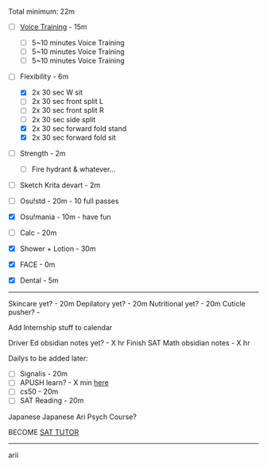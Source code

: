 Total minimum: 22m
- [ ] [Voice Training](https://buymeacoffee.com/alyssavt/how-i-start-voice-training-start-here) - 15m
	- [ ] 5~10 minutes Voice Training
	- [ ] 5~10 minutes Voice Training
	- [ ] 5~10 minutes Voice Training
- [ ] Flexibility - 6m
	- [x] 2x 30 sec W sit
	- [ ] 2x 30 sec front split L
	- [ ] 2x 30 sec front split R
	- [ ] 2x 30 sec side split
	- [x] 2x 30 sec forward fold stand
	- [x] 2x 30 sec forward fold sit
- [ ] Strength - 2m
	- [ ] Fire hydrant & whatever...

- [ ] Sketch Krita devart - 2m
- [ ] Osu!std - 20m - 10 full passes
- [x] Osu!mania - 10m - have fun

- [ ] Calc - 20m

- [x] Shower + Lotion - 30m
- [x] FACE - 0m
- [x] Dental - 5m
---
Skincare yet? - 20m
Depilatory yet? - 20m
Nutritional yet? - 20m
Cuticle pusher? - 

Add Internship stuff to calendar

Driver Ed obsidian notes yet? - X hr
Finish SAT Math obsidian notes - X hr

Dailys to be added later:
- [ ] Signalis - 20m
- [ ] APUSH learn? - X min [here](https://youtu.be/jqf_c9Pw8gs)
- [ ] cs50 - 20m
- [ ] SAT Reading - 20m

Japanese
Japanese Ari
Psych Course?

BECOME [SAT TUTOR](https://schoolhouse.world/sat-bootcamp/tutor)

---
arii
